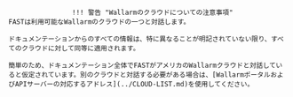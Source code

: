 					!!! 警告 "Wallarmのクラウドについての注意事項"
    FASTは利用可能なWallarmのクラウドの一つと対話します。

    ドキュメンテーションからのすべての情報は、特に異なることが明記されていない限り、すべてのクラウドに対して同等に適用されます。

    簡単のため、ドキュメンテーション全体でFASTがアメリカのWallarmクラウドと対話していると仮定されています。別のクラウドと対話する必要がある場合は、[WallarmポータルおよびAPIサーバーの対応するアドレス](../CLOUD-LIST.md)を使用してください。
